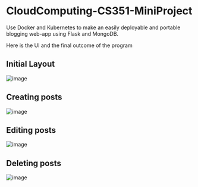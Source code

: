 # CloudComputing-CS351-MiniProject

Use Docker and Kubernetes to make an easily deployable and portable blogging web-app using Flask and MongoDB.

Here is the UI and the final outcome of the program

## Initial Layout

![image](https://user-images.githubusercontent.com/93257735/233772307-2237951b-eeaf-4ac9-a241-6da941a7f43b.png)

## Creating posts

![image](https://user-images.githubusercontent.com/93257735/233772350-90a5c7ba-0d14-46f9-b131-d6dd835517b7.png)

## Editing posts

![image](https://user-images.githubusercontent.com/93257735/233772368-08ac4336-c43a-4c07-b73e-f25320415e61.png)

## Deleting posts

![image](https://user-images.githubusercontent.com/93257735/233772389-ce9cd7e5-782a-47e4-8e0f-331ab9739a55.png)
